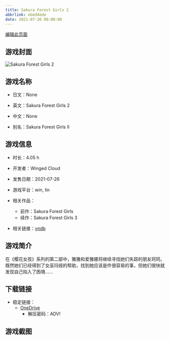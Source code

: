```yaml
---
title: Sakura Forest Girls 2
abbrlink: ebed4ede
date: 2021-07-26 00:00:00
---
```

[编辑此页面](https://github.com/ACG-3/ADV3-source/blob/main/source/_posts/games/Sakura%20Forest%20Girls%202.md)

## 游戏封面

![Sakura Forest Girls 2](https://pan.timero.xyz/onedrive/img_lib_001/Sakura%20Forest%20Girls%202_cover.avif)


## 游戏名称

- 日文：None
- 英文：Sakura Forest Girls 2
- 中文：None

- 别名：Sakura Forest Girls II


## 游戏信息

- 时长：4.05 h
- 开发者：Winged Cloud
- 发售日期：2021-07-26
- 游戏平台：win, lin
- 相关作品：
   - 前作：Sakura Forest Girls
   - 续作：Sakura Forest Girls 3

- 相关链接：[vndb](https://vndb.org/v31635)


## 游戏简介

在《樱花女孩》系列的第二部中，雅雅和爱雅娜将继续寻找她们失踪的朋友珂珂。既然她们已经得到了女巫玛娅的帮助，找到她应该是件很容易的事，但她们很快就发现自己陷入了困境......


## 下载链接

- 稳定链接：
    - [OneDrive](https://pan.timero.xyz/onedrive/adv_lib_001/Sakura%20Forest%20Girls%202)
        - 解压密码：ADV!



## 游戏截图


